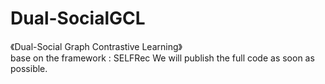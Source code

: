 # Dual-SocialGCL
《Dual-Social Graph Contrastive Learning》  
base on the framework : SELFRec
We will publish the full code as soon as possible.
